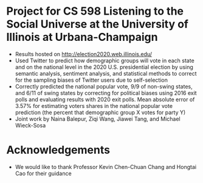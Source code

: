 # Project for CS 598 Listening to the Social Universe at the University of Illinois at Urbana-Champaign
- Results hosted on http://election2020.web.illinois.edu/
- Used Twitter to predict how demographic groups will vote in each state and on the national level in the 2020 U.S. presidential election by using semantic analysis, sentiment analysis, and statistical methods to correct for the sampling biases of Twitter users due to self-selection
- Correctly predicted the national popular vote, 9/9 of non-swing states, and 6/11 of swing states by correcting for political biases using 2016 exit polls and evaluating results with 2020 exit polls. Mean absolute error of 3.57% for estimating voters shares in the national popular vote prediction (the percent that demographic group X votes for party Y)
- Joint work by Naina Balepur, Ziqi Wang, Jiawei Tang, and Michael Wieck-Sosa
# Acknowledgements
- We would like to thank Professor Kevin Chen-Chuan Chang and Hongtai Cao for their guidance 
